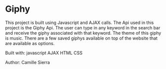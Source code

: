 # Giphy

This project is built using Javascript and AJAX calls. The Api used in this project is the Giphy Api. The user can type in any keyword in the search bar and receive the giphy associated with that keyword. The theme of this giphy is music. There are a few saved giphys available on top of the website that are available as options.

Built with:
javascript
AJAX 
HTML
CSS




Author:
Camille Sierra
